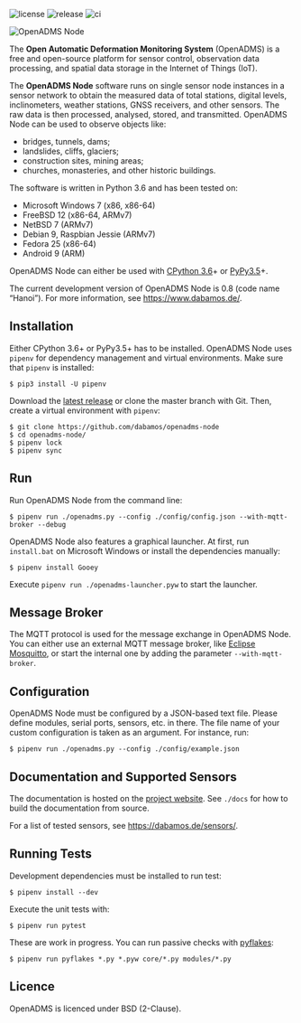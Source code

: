 ![license](https://img.shields.io/github/license/dabamos/openadms.svg)
![release](https://img.shields.io/github/release/dabamos/openadms-node.svg)
![ci](https://img.shields.io/travis/dabamos/openadms-node.svg)

![OpenADMS Node](https://www.dabamos.de/github/openadms.png)

The **Open Automatic Deformation Monitoring System** (OpenADMS) is a free and
open-source platform for sensor control, observation data processing, and
spatial data storage in the Internet of Things (IoT).

The **OpenADMS Node** software runs on single sensor node instances in a sensor
network to obtain the measured data of total stations, digital levels,
inclinometers, weather stations, GNSS receivers, and other sensors.  The raw
data is then processed, analysed, stored, and transmitted. OpenADMS Node can be
used to observe objects like:

* bridges, tunnels, dams;
* landslides, cliffs, glaciers;
* construction sites, mining areas;
* churches, monasteries, and other historic buildings.

The software is written in Python 3.6 and has been tested on:

* Microsoft Windows 7 (x86, x86-64)
* FreeBSD 12 (x86-64, ARMv7)
* NetBSD 7 (ARMv7)
* Debian 9, Raspbian Jessie (ARMv7)
* Fedora 25 (x86-64)
* Android 9 (ARM)

OpenADMS Node can either be used with [CPython 3.6](https://www.python.org/)+ or
[PyPy3.5](https://pypy.org/)+.

The current development version of OpenADMS Node is 0.8 (code name “Hanoi”).
For more information, see https://www.dabamos.de/.

## Installation
Either CPython 3.6+ or PyPy3.5+ has to be installed. OpenADMS Node uses `pipenv`
for dependency management and virtual environments. Make sure that `pipenv` is
installed:

```
$ pip3 install -U pipenv
```

Download the [latest release](https://github.com/dabamos/openadms-node/releases)
or clone the master branch with Git. Then, create a virtual environment with
`pipenv`:

```
$ git clone https://github.com/dabamos/openadms-node
$ cd openadms-node/
$ pipenv lock
$ pipenv sync
```

## Run
Run OpenADMS Node from the command line:

```
$ pipenv run ./openadms.py --config ./config/config.json --with-mqtt-broker --debug
```

OpenADMS Node also features a graphical launcher. At first, run `install.bat` on
Microsoft Windows or install the dependencies manually:

```
$ pipenv install Gooey
```

Execute `pipenv run ./openadms-launcher.pyw` to start the launcher.

## Message Broker
The MQTT protocol is used for the message exchange in OpenADMS Node. You can
either use an external MQTT message broker, like
[Eclipse Mosquitto](https://mosquitto.org/), or start the internal one by adding
the parameter `--with-mqtt-broker`.

## Configuration
OpenADMS Node must be configured by a JSON-based text file. Please define
modules, serial ports, sensors, etc. in there. The file name of your custom
configuration is taken as an argument. For instance, run:

```
$ pipenv run ./openadms.py --config ./config/example.json
```

## Documentation and Supported Sensors
The documentation is hosted on the
[project website](https://www.dabamos.de/manual/openadms-node/).
See `./docs` for how to build the documentation from source.

For a list of tested sensors, see https://dabamos.de/sensors/.

## Running Tests
Development dependencies must be installed to run test:

```
$ pipenv install --dev
```

Execute the unit tests with:

```
$ pipenv run pytest
```

These are work in progress. You can run passive checks with
[pyflakes](https://pypi.python.org/pypi/pyflakes):

```
$ pipenv run pyflakes *.py *.pyw core/*.py modules/*.py
```

## Licence
OpenADMS is licenced under BSD (2-Clause).
